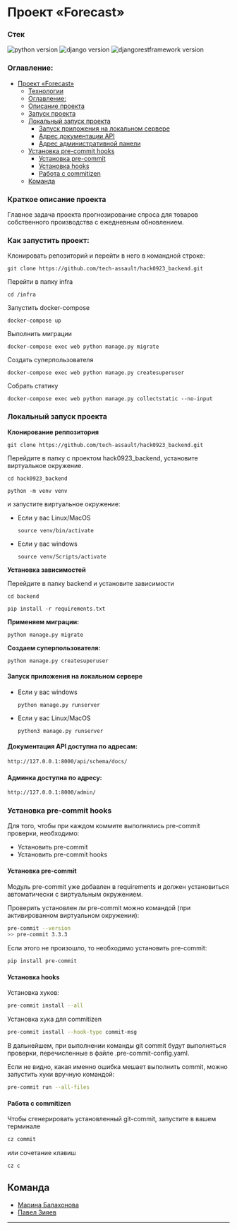 # Проект «Forecast»

### Стек

![python version](https://img.shields.io/badge/Python-3.10-green)
![django version](https://img.shields.io/badge/Django-4.2-green)
![djangorestframework version](https://img.shields.io/badge/DRF-3.14-green)

### Оглавление:
- [Проект «Forecast»](#проект-forecast)
    - [Технологии](#стек)
    - [Оглавление:](#оглавление)
    - [Описание проекта](#краткое-описание-проекта)
    - [Запуск проекта](#как-запустить-проект)
    - [Локальный запуск проекта](#локальный-запуск-проекта)
      - [Запуск приложения на локальном сервере](#запуск-приложения-на-локальном-сервере)
      - [Адрес документации API](#документация-api-доступна-по-адресам)
      - [Адрес административной панели](#админка-доступна-по-адресу)
    - [Установка pre-commit hooks](#установка-pre-commit-hooks)
      - [Установка pre-commit](#установка-pre-commit)
      - [Установка hooks](#установка-hooks)
      - [Работа с commitizen](#работа-с-commitizen)
  - [Команда](#команда)

### Краткое описание проекта

Главное задача проекта прогнозирование спроса для товаров собственного производства с ежедневным обновлением.

### Как запустить проект:

Клонировать репозиторий и перейти в него в командной строке:

```
git clone https://github.com/tech-assault/hack0923_backend.git
```

Перейти в папку infra
```
cd /infra
```

Запустить docker-compose

```
docker-compose up
```

Выполнить миграции

```
docker-compose exec web python manage.py migrate
```

Создать суперпользователя

```
docker-compose exec web python manage.py createsuperuser
```

Собрать статику

```
docker-compose exec web python manage.py collectstatic --no-input
```
### Локальный запуск проекта
**Клонирование реппозитория**

```
git clone https://github.com/tech-assault/hack0923_backend.git
```

Перейдите в папку с проектом hack0923_backend, установите виртуальное окружение.

```
cd hack0923_backend
```

```
python -m venv venv
```
и запустите виртуальное окружение:

* Если у вас Linux/MacOS

    ```
    source venv/bin/activate
    ```

* Если у вас windows

    ```
    source venv/Scripts/activate
    ```
**Установка зависимостей**

Перейдите в папку backend и установите зависимости
  ```
cd backend
  ```
  ```
  pip install -r requirements.txt
  ```

**Применяем миграции:**

  ```
  python manage.py migrate
  ```
**Создаем суперпользователя:**

  ```
  python manage.py createsuperuser
  ```
#### Запуск приложения на локальном сервере

* Если у вас windows
    ```
    python manage.py runserver
    ```
* Если у вас Linux/MacOS
    ```
    python3 manage.py runserver
    ```

#### Документация API доступна по адресам:

```sh
http://127.0.0.1:8000/api/schema/docs/
```
#### Админка доступна по адресу:

```sh
http://127.0.0.1:8000/admin/
```

### Установка pre-commit hooks

Для того, чтобы при каждом коммите выполнялись pre-commit проверки, необходимо:
- Установить pre-commit
- Установить pre-commit hooks

#### Установка pre-commit
Модуль pre-commit уже добавлен в requirements и должен установиться автоматически с виртуальным окружением.

Проверить установлен ли pre-commit можно командой (при активированном виртуальном окружении):
```sh
pre-commit --version
>> pre-commit 3.3.3
```

Если этого не произошло, то необходимо установить pre-commit:
```sh
pip install pre-commit
```

#### Установка hooks
Установка хуков:
```sh
pre-commit install --all
```
Установка хука для commitizen
```sh
pre-commit install --hook-type commit-msg
```
В дальнейшем, при выполнении команды git commit будут выполняться проверки, перечисленные в файле .pre-commit-config.yaml.

Если не видно, какая именно ошибка мешает выполнить commit, можно запустить хуки вручную командой:
```sh
pre-commit run --all-files
```

#### Работа с commitizen
Чтобы сгенерировать установленный git-commit, запустите в вашем терминале
```sh
cz commit
```
или сочетание клавиш
```sh
cz c
```

## Команда

- [Марина Балахонова](https://github.com/margoloko)
- [Павел Зияев](https://github.com/p0lzi)

___
